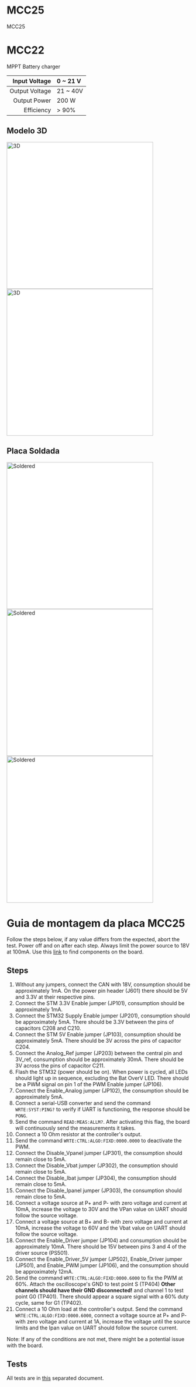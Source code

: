 # MCC25
MCC25
# MCC22

MPPT Battery charger

| Input Voltage     | 0 ~ 21 V  |
| ----------------: | :-------- |
|   Output Voltage  | 21 ~ 40V  |
| Output Power      | 200 W     |
| Efficiency        | > 90%     |


## Modelo 3D

<img style="background-color:white"  src="images/top.png" alt="3D" align="center" width="400"/>
<img style="background-color:white"  src="images/bottom.png" alt="3D" align="center" width="400"/>

## Placa Soldada

<img style="background-color:white"  src="images/Real_top.jpeg" alt="Soldered" align="center" width="400"/>
<img style="background-color:white"  src="images/Real_bottom.jpeg" alt="Soldered" align="center" width="400"/>
<img style="background-color:white"  src="images/Real_Side.jpeg" alt="Soldered" align="center" width="400"/>

# Guia de montagem da placa MCC25

Follow the steps below, if any value differs from the expected, abort the test. Power off and on after each step. Always limit the power source to 18V at 100mA. Use this [link]() to find components on the board.

## Steps

1. Without any jumpers, connect the CAN with 18V, consumption should be approximately 1mA. On the power pin header (J601) there should be 5V and 3.3V at their respective pins.
2. Connect the STM 3.3V Enable jumper (JP101), consumption should be approximately 1mA.
3. Connect the STM32 Supply Enable jumper (JP201), consumption should be approximately 5mA. There should be 3.3V between the pins of capacitors C208 and C210.
4. Connect the STM 5V Enable jumper (JP103), consumption should be approximately 5mA. There should be 3V across the pins of capacitor C204.
5. Connect the Analog_Ref jumper (JP203) between the central pin and 3V_ref, consumption should be approximately 30mA. There should be 3V across the pins of capacitor C211.
6. Flash the STM32 (power should be on). When power is cycled, all LEDs should light up in sequence, excluding the Bat OverV LED. There should be a PWM signal on pin 1 of the PWM Enable jumper (JP106).
7. Connect the Enable_Analog jumper (JP102), the consumption should be approximately 5mA.
8. Connect a serial-USB converter and send the command `WRTE:SYST:PING?` to verify if UART is functioning, the response should be `PONG`.
9. Send the command `READ:MEAS:ALLM?`. After activating this flag, the board will continuously send the measurements it takes.
10. Connect a 10 Ohm resistor at the controller's output.
11. Send the command `WRTE:CTRL:ALGO:FIXD:0000.0000` to deactivate the PWM.
12. Connect the Disable_Vpanel jumper (JP301), the consumption should remain close to 5mA.
13. Connect the Disable_Vbat jumper (JP302), the consumption should remain close to 5mA.
14. Connect the Disable_Ibat jumper (JP304), the consumption should remain close to 5mA.
15. Connect the Disable_Ipanel jumper (JP303), the consumption should remain close to 5mA.
16. Connect a voltage source at P+ and P- with zero voltage and current at 10mA, increase the voltage to 30V and the VPan value on UART should follow the source voltage.
17. Connect a voltage source at B+ and B- with zero voltage and current at 10mA, increase the voltage to 60V and the Vbat value on UART should follow the source voltage.
18. Connect the Enable_Driver jumper (JP104) and consumption should be approximately 10mA. There should be 15V between pins 3 and 4 of the driver source (PS501).
19. Connect the Enable_Driver_5V jumper (JP502), Enable_Driver jumper (JP501), and Enable_PWM jumper (JP106), and the consumption should be approximately 12mA.
20. Send the command `WRTE:CTRL:ALGO:FIXD:0000.6000` to fix the PWM at 60%. Attach the oscilloscope's GND to test point S (TP404) **Other channels should have their GND disconnected!** and channel 1 to test point G0 (TP401). There should appear a square signal with a 60% duty cycle, same for G1 (TP402).
21. Connect a 10 Ohm load at the controller's output. Send the command `WRTE:CTRL:ALGO:FIXD:0000.6000`, connect a voltage source at P+ and P- with zero voltage and current at 1A, increase the voltage until the source limits and the Ipan value on UART should follow the source current.

Note: If any of the conditions are not met, there might be a potential issue with the board.

## Tests

All tests are in [this](./tests/tests.md) separated document.
